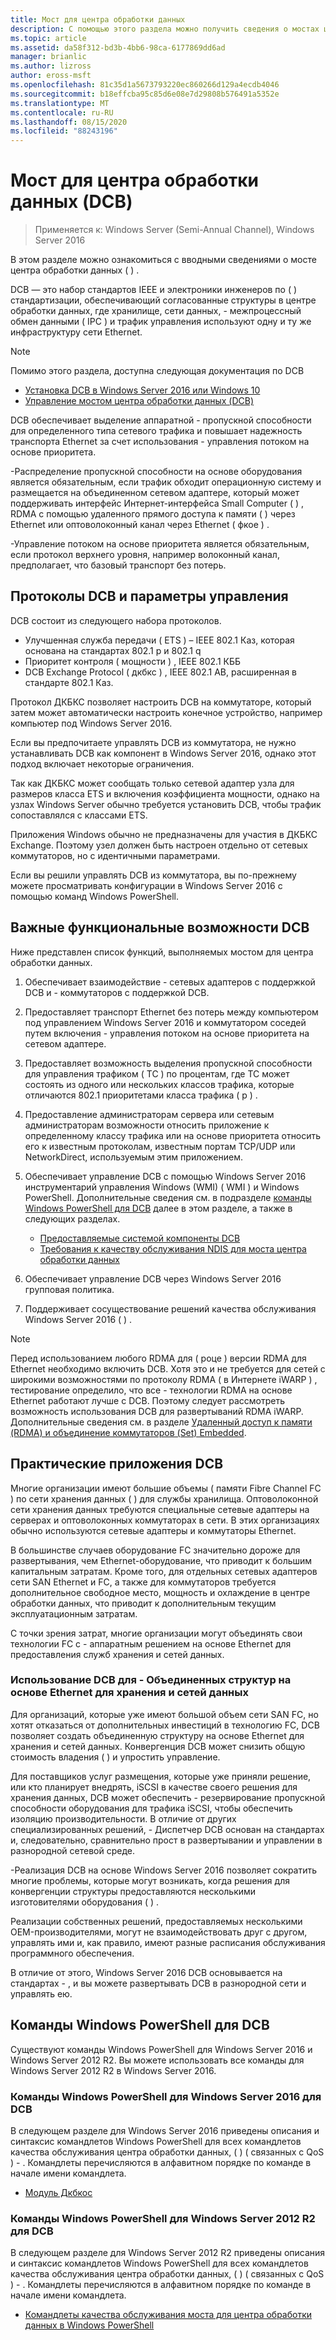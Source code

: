 ```yaml
---
title: Мост для центра обработки данных
description: С помощью этого раздела можно получить сведения о мостах центров обработки данных в Windows Server 2016.
ms.topic: article
ms.assetid: da58f312-bd3b-4bb6-98ca-6177869dd6ad
manager: brianlic
ms.author: lizross
author: eross-msft
ms.openlocfilehash: 81c35d1a5673793220ec860266d129a4ecdb4046
ms.sourcegitcommit: b18effcba95c85d6e08e7d29808b576491a5352e
ms.translationtype: MT
ms.contentlocale: ru-RU
ms.lasthandoff: 08/15/2020
ms.locfileid: "88243196"
---
```

# <a name="data-center-bridging-dcb"></a>Мост для центра обработки данных \(DCB\)

>Применяется к: Windows Server (Semi-Annual Channel), Windows Server 2016

В этом разделе можно ознакомиться с вводными сведениями о мосте центра обработки данных \( \) .

DCB — это набор стандартов IEEE и электроники инженеров по \( \) стандартизации, обеспечивающий согласованные структуры в центре обработки данных, где хранилище, сети данных, \- межпроцессный обмен данными \( IPC \) и трафик управления используют одну и ту же инфраструктуру сети Ethernet.

>[!NOTE]
>Помимо этого раздела, доступна следующая документация по DCB
>
>- [Установка DCB в Windows Server 2016 или Windows 10](dcb-install.md)
>- [Управление мостом центра обработки данных (DCB)](dcb-manage.md)

DCB обеспечивает выделение аппаратной \- пропускной способности для определенного типа сетевого трафика и повышает надежность транспорта Ethernet за счет использования \- управления потоком на основе приоритета.

\-Распределение пропускной способности на основе оборудования является обязательным, если трафик обходит операционную систему и размещается на объединенном сетевом адаптере, который может поддерживать интерфейс Интернет-интерфейса Small Computer \( \) , RDMA с помощью удаленного прямого доступа к памяти \( \) через Ethernet или оптоволоконный канал через Ethernet \( фкое \) .

\-Управление потоком на основе приоритета является обязательным, если протокол верхнего уровня, например волоконный канал, предполагает, что базовый транспорт без потерь.

## <a name="dcb-protocols-and-management-options"></a>Протоколы DCB и параметры управления

DCB состоит из следующего набора протоколов.

- Улучшенная служба передачи \( ETS \) – IEEE 802.1 Каз, которая основана на стандартах 802.1 p и 802.1 q
- Приоритет контроля \( мощности \) , IEEE 802.1 КББ
- DCB Exchange Protocol \( дкбкс \) , IEEE 802.1 AB, расширенная в стандарте 802.1 Каз.

Протокол ДКБКС позволяет настроить DCB на коммутаторе, который затем может автоматически настроить конечное устройство, например компьютер под Windows Server 2016.

Если вы предпочитаете управлять DCB из коммутатора, не нужно устанавливать DCB как компонент в Windows Server 2016, однако этот подход включает некоторые ограничения.

Так как ДКБКС может сообщать только сетевой адаптер узла для размеров класса ETS и включения коэффициента мощности, однако на узлах Windows Server обычно требуется установить DCB, чтобы трафик сопоставлялся с классами ETS.

Приложения Windows обычно не предназначены для участия в ДКБКС Exchange. Поэтому узел должен быть настроен отдельно от сетевых коммутаторов, но с идентичными параметрами.

Если вы решили управлять DCB из коммутатора, вы по-прежнему можете просматривать конфигурации в Windows Server 2016 с помощью команд Windows PowerShell.

##  <a name="important-dcb-functionality"></a>Важные функциональные возможности DCB

Ниже представлен список функций, выполняемых мостом для центра обработки данных.

1. Обеспечивает взаимодействие \- сетевых адаптеров с поддержкой DCB и \- коммутаторов с поддержкой DCB.

2. Предоставляет транспорт Ethernet без потерь между компьютером под управлением Windows Server 2016 и коммутатором соседей путем включения \- управления потоком на основе приоритета на сетевом адаптере.

3. Предоставляет возможность выделения пропускной способности для управления трафиком \( TC \) по процентам, где TC может состоять из одного или нескольких классов трафика, которые отличаются 802.1 приоритетами класса трафика \( p \) .

4. Предоставление администраторам сервера или сетевым администраторам возможности относить приложение к определенному классу трафика или на основе приоритета относить его к известным протоколам, известным портам TCP/UDP или NetworkDirect, используемым этим приложением.

5. Обеспечивает управление DCB с помощью Windows Server 2016 инструментарий управления Windows (WMI) \( WMI \) и Windows PowerShell. Дополнительные сведения см. в подразделе [команды Windows PowerShell для DCB](#bkmk_wps) далее в этом разделе, а также в следующих разделах.
    - [Предоставляемые системой компоненты DCB](/windows-hardware/drivers/network/system-provided-dcb-components)
    - [Требования к качеству обслуживания NDIS для моста центра обработки данных](/windows-hardware/drivers/network/ndis-qos-requirements-for-data-center-bridging)

6. Обеспечивает управление DCB через Windows Server 2016 групповая политика.

7. Поддерживает сосуществование решений качества обслуживания Windows Server 2016 \( \) .

>[!NOTE]
>Перед использованием любого RDMA для \( роце \) версии RDMA для Ethernet необходимо включить DCB. Хотя это и не требуется для сетей с широкими возможностями по протоколу RDMA \( в Интернете iWARP \) , тестирование определило, что все \- технологии RDMA на основе Ethernet работают лучше с DCB. Поэтому следует рассмотреть возможность использования DCB для развертываний RDMA iWARP. Дополнительные сведения см. в разделе [Удаленный доступ к памяти (RDMA) и объединение коммутаторов (Set) Embedded](../../../virtualization/hyper-v-virtual-switch/RDMA-and-Switch-Embedded-Teaming.md).

##  <a name="practical-applications-of-dcb"></a>Практические приложения DCB

Многие организации имеют большие объемы \( памяти Fibre Channel FC \) по сети хранения данных \( \) для службы хранилища. Оптоволоконной сети хранения данных требуются специальные сетевые адаптеры на серверах и оптоволоконных коммутаторах в сети. В этих организациях обычно используются сетевые адаптеры и коммутаторы Ethernet.

В большинстве случаев оборудование FC значительно дороже для развертывания, чем Ethernet-оборудование, что приводит к большим капитальным затратам. Кроме того, для отдельных сетевых адаптеров сети SAN Ethernet и FC, а также для коммутаторов требуется дополнительное свободное место, мощность и охлаждение в центре обработки данных, что приводит к дополнительным текущим эксплуатационным затратам.

С точки зрения затрат, многие организации могут объединять свои технологии FC с \- аппаратным решением на основе Ethernet для предоставления служб хранения и сетей данных.

### <a name="using-dcb-for-an-ethernet-based-converged-fabric-for-storage-and-data-networking"></a>Использование DCB для \- Объединенных структур на основе Ethernet для хранения и сетей данных

Для организаций, которые уже имеют большой объем сети SAN FC, но хотят отказаться от дополнительных инвестиций в технологию FC, DCB позволяет создать объединенную структуру на основе Ethernet для хранения и сетей данных. Конвергенция DCB может снизить общую стоимость владения \( \) и упростить управление.

Для поставщиков услуг размещения, которые уже приняли решение, или кто планирует внедрять, iSCSI в качестве своего решения для хранения данных, DCB может обеспечить \- резервирование пропускной способности оборудования для трафика iSCSI, чтобы обеспечить изоляцию производительности. В отличие от других специализированных решений, \- Диспетчер DCB основан на стандартах и, следовательно, сравнительно прост в развертывании и управлении в разнородной сетевой среде.

\-Реализация DCB на основе Windows Server 2016 позволяет сократить многие проблемы, которые могут возникать, когда решения для конвергенции структуры предоставляются несколькими изготовителями оборудования \( \) .

Реализации собственных решений, предоставляемых несколькими OEM-производителями, могут не взаимодействовать друг с другом, управлять ими и, как правило, имеют разные расписания обслуживания программного обеспечения.

В отличие от этого, Windows Server 2016 DCB основывается на стандартах \- , и вы можете развертывать DCB в разнородной сети и управлять ею.

## <a name="windows-powershell-commands-for-dcb"></a><a name="bkmk_wps"></a>Команды Windows PowerShell для DCB

Существуют команды Windows PowerShell для Windows Server 2016 и Windows Server 2012 R2. Вы можете использовать все команды для Windows Server 2012 R2 в Windows Server 2016.

### <a name="windows-server-2016-windows-powershell-commands-for-dcb"></a>Команды Windows PowerShell для Windows Server 2016 для DCB

В следующем разделе для Windows Server 2016 приведены описания и синтаксис командлетов Windows PowerShell для всех командлетов качества обслуживания центра обработки данных, \( \) \( связанных с QoS \) \- . Командлеты перечисляются в алфавитном порядке по команде в начале имени командлета.

- [Модуль Дкбкос](/powershell/module/dcbqos/?view=win10-ps)

### <a name="windows-server-2012-r2-windows-powershell-commands-for-dcb"></a>Команды Windows PowerShell для Windows Server 2012 R2 для DCB

В следующем разделе для Windows Server 2012 R2 приведены описания и синтаксис командлетов Windows PowerShell для всех командлетов качества обслуживания центра обработки данных, \( \) \( связанных с QoS \) \- . Командлеты перечисляются в алфавитном порядке по команде в начале имени командлета.

- [Командлеты качества обслуживания моста для центра обработки данных в Windows PowerShell](/powershell/module/dcbqos/?view=win10-ps&viewFallbackFrom=winserverr2-ps)

